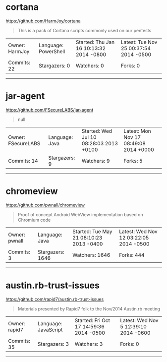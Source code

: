 # cortana

https://github.com/HarmJoy/cortana
<blockquote>
This is a pack of Cortana scripts commonly used on our pentests.
</blockquote>

<table>
<tr><td>Owner: HarmJoy</td>
    <td>Language: PowerShell</td>
    <td>Started: Thu Jan 16 10:13:32 2014 -0800</td>
    <td>Latest: Tue Nov 25 00:37:54 2014 -0500</td></tr>
<tr><td>Commits: 22</td>
    <td>Stargazers: 0</td>
    <td>Watchers: 0</td>
    <td>Forks: 0</td></tr>
</table>

---

# jar-agent

https://github.com/FSecureLABS/jar-agent
<blockquote>
null
</blockquote>

<table>
<tr><td>Owner: FSecureLABS</td>
    <td>Language: Java</td>
    <td>Started: Wed Jul 10 08:28:03 2013 +0100</td>
    <td>Latest: Mon Nov 17 08:49:08 2014 +0000</td></tr>
<tr><td>Commits: 14</td>
    <td>Stargazers: 9</td>
    <td>Watchers: 9</td>
    <td>Forks: 5</td></tr>
</table>

---

# chromeview

https://github.com/pwnall/chromeview
<blockquote>
Proof of concept Android WebView implementation based on Chromium code
</blockquote>

<table>
<tr><td>Owner: pwnall</td>
    <td>Language: Java</td>
    <td>Started: Tue May 21 08:10:23 2013 -0400</td>
    <td>Latest: Wed Nov 12 03:22:05 2014 -0500</td></tr>
<tr><td>Commits: 3</td>
    <td>Stargazers: 1646</td>
    <td>Watchers: 1646</td>
    <td>Forks: 444</td></tr>
</table>

---

# austin.rb-trust-issues

https://github.com/rapid7/austin.rb-trust-issues
<blockquote>
Materials presented by Rapid7 folk to the Nov/2014 Austin.rb meeting
</blockquote>

<table>
<tr><td>Owner: rapid7</td>
    <td>Language: JavaScript</td>
    <td>Started: Fri Oct 17 14:59:36 2014 -0500</td>
    <td>Latest: Wed Nov 5 12:39:10 2014 -0600</td></tr>
<tr><td>Commits: 35</td>
    <td>Stargazers: 3</td>
    <td>Watchers: 3</td>
    <td>Forks: 0</td></tr>
</table>

---

